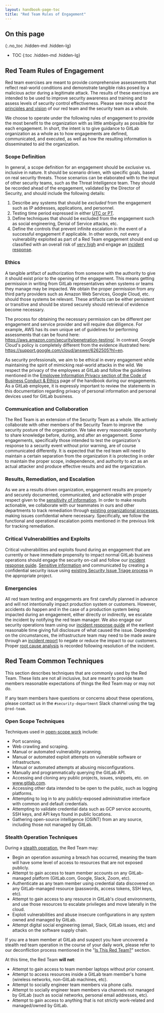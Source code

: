 ```yaml
---
layout: handbook-page-toc
title: "Red Team Rules of Engagement"
---
```


## On this page
{:.no_toc .hidden-md .hidden-lg}

- TOC
{:toc .hidden-md .hidden-lg}

## Red Team Rules of Engagement

Red team exercises are meant to provide comprehensive assessments that reflect real-world conditions and demonstrate tangible risks posed by a malicious actor during a legitimate attack. The results of these exercises are intended to be used to improve security awareness and training and to assess levels of security control effectiveness.  Please see more about the [principles and vision](./index.html) of our red team and the security team as a whole.

We choose to operate under the following rules of engagement to provide the most benefit to the organization with as little ambiguity as possible for each engagement.  In short, the intent is to give guidance to GitLab organization as a whole as to how engagements are defined, communicated, and executed, as well as how the resulting information is disseminated to aid the organization.

### Scope Definition

In general, a scope definition for an engagement should be *exclusive* vs. inclusive in nature. It should be scenario driven, with specific goals, based on real security threats. Those scenarios can be elaborated with to the input of other security teams, such as the Threat Intelligence team. They should be recorded ahead of the engagement, validated by the Director of Security, and should include the following details:

1. Describe any systems that should be *excluded* from the engagement such as IP addresses, applications, and personnel.
1. Testing time period expressed in either [UTC or PT](/handbook/communication/).
1. Define techniques that should be excluded from the engagement such as social engineering, Denial of Service attacks, etc.
1. Define the controls that prevent infinite escalation in the event of a successful engagement if applicable.  In other words, not every vulnerability exploited as part of a Red Team engagement should end up classified with an overall risk of [very high](https://gitlab.com/gitlab-com/gl-security/security-assurance/field-security-team/risk-assessments/blob/master/Risk%20Scoring%20Matrix.md#overall-impact) and engage an [incident response](/handbook/security/threat-management/vulnerability-management/incident-response-guidance.html).

### Ethics

A tangible artifact of authorization from someone with the authority to give it should exist prior to the opening of the engagement.  This means getting permission in writing from GitLab representatives when systems or teams they manage may be impacted.  We obtain the proper permission from any third party providers such as  Amazon Web Services, Google Cloud, etc. should those systems be relevant.  These artifacts can be either persistent or transitive and should be stored securely should retrieval of evidence become necessary.

The process for obtaining the necessary permission can be different per engagement and service provider and will require due diligence.  For example, AWS has its own unique set of guidelines for performing assessments that can be found here:  https://aws.amazon.com/security/penetration-testing/.  In contrast, Google Cloud's policy is completely different from the evidence illustrated here:  https://support.google.com/cloud/answer/6262505?hl=en.  

As security professionals, we aim to be ethical in every engagement while maintaining the spirit of mimicking real-world attacks in the wild.  We respect the privacy of the employees at GitLab and follow the guidelines mentioned in the [Employee Information Privacy section of the Code of Business Conduct & Ethics](../../people-operations/code-of-conduct/#employee-information-privacy) page of the handbook during our engagements.  As a GitLab employee, it is expressly important to review the statements in this documentation regarding privacy of personal information and personal devices used for GitLab business.

### Communication and Collaboration

The Red Team is an extension of the Security Team as a whole.  We actively collaborate with other members of the Security Team to improve the security posture of the organization.  We take every reasonable opportunity to share knowledge before, during, and after an engagement.  Some engagements, specifically those intended to test the organization's response to a security event without prior warning, are of course communicated differently. It is expected that the red team will need to maintain a certain separation from the organization it is protecting in order to maintain the proper scope, independence, and authority to act as an actual attacker and produce effective results and aid the organization.

### Results, Remediation, and Escalation

As we are a results driven organization, engagement results are properly and securely documented, communicated, and actionable with proper respect given to the [sensitivity of information](./data-classification-standard.html).  In order to make results actionable, we collaborate with our teammates in ours and other departments to track remediation through [existing organizational processes](/handbook/security/#creating-new-security-issues), making issues confidential where necessary.  Specifically, we follow the functional and operational escalation points mentioned in the previous link for tracking remediation. 

### Critical Vulnerabilities and Exploits

Critical vulnerabilities and exploits found during an engagement that are currently or have immediate propensity to impact normal GitLab business operations should engage the security on-call and follow our [incident response guide](/handbook/security/threat-management/vulnerability-management/incident-response-guidance.html).  [Sensitive information](./data-classification-standard.html) and communicated by creating a confidential security issue using [existing Security Issue Triage process](/handbook/security/#issue-triage) in the appropriate project.

### Emergencies

All red team testing and engagements are first carefully planned in advance and will not intentionally impact production system or customers.  However, accidents do happen and in the case of a production system being impacted during an engagement, either directly or indirectly, we escalate the incident by notifying the red team manager.  We also engage our security operations team using our [incident response guide](/handbook/security/threat-management/vulnerability-management/incident-response-guidance.html) at the earliest reasonable time giving full disclosure of what caused the issue.  Depending on the circumstances, the infrastructure team may need to be made aware through an [incident report](/handbook/engineering/infrastructure/incident-management/) to negate or reduce the impact to our customers.  Proper [root cause analysis](/handbook/engineering/root-cause-analysis/) is recorded following resolution of the incident.

## Red Team Common Techniques

This section describes techniques that are commonly used by the Red Team. These lists are not all inclusive, but are meant to provide team members reasonable expectations of things the Red Team may or may not do.

If any team members have questions or concerns about these operations, please contact us in the `#security-department` Slack channel using the tag `@red-team`.

### Open Scope Techniques

Techniques used in [open-scope work](./#open-scope-work) include:

- Port scanning.
- Web crawling and scraping.
- Manual or automated vulnerability scanning.
- Manual or automated exploit attempts on vulnerable software or infrastructure.
- Manual or automated attempts at abusing misconfigurations.
- Manually and programmatically querying the GitLab API.
- Accessing and cloning any public projects, issues, snippets, etc. on www.gitlab.com.
- Accessing other data intended to be open to the public, such as logging platforms.
- Attempting to log in to any publicly-exposed administrative interface with common and default credentials.
- Attempting to validate credential data such as GCP service accounts, SSH keys, and API keys found in public locations.
- Gathering open-source intelligence (OSINT) from an any source, including those not managed by GitLab.

### Stealth Operation Techniques

During a [stealth operation](./#stealth-operations), the Red Team may:

* Begin an operation assuming a breach has occurred, meaning the team will have some level of access to resources that are not exposed publicly.
* Attempt to gain access to team member accounts on any GitLab-managed platform (GitLab.com, Google, Slack, Zoom, etc).
* Authenticate as any team member using credential data discovered on any GitLab-managed resource (passwords, access tokens, SSH keys, etc).
* Attempt to gain access to any resource in GitLab's cloud environments, and use those resources to escalate privileges and move laterally in the cloud.
* Exploit vulnerabilities and abuse insecure configurations in any system owned and managed by GitLab.
* Attempt digital social engineering (email, Slack, GitLab issues, etc) and attacks on the software supply chain.

If you are a team member at GitLab and suspect you have uncovered a stealth red team operation in the course of your daily work, please refer to our deconfliction process mentioned in the "[Is This Red Team?](./#is-this-the-red-team)" section.

At this time, the Red Team **will not**:

* Attempt to gain access to team member laptops without prior consent.
* Attempt to access resources inside a GitLab team member's home (wireless networks, non-GitLab machines, etc).
* Attempt to socially engineer team members via phone calls.
* Attempt to socially engineer team members via channels not managed by GitLab (such as social networks, personal email addresses, etc).
* Attempt to gain access to anything that is not strictly work-related and managed/owned by GitLab.
